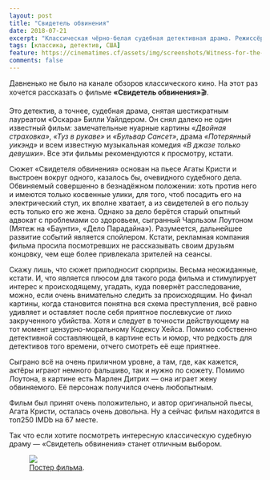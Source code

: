 ```yaml
---
layout: post
title: "Свидетель обвинения"
date: 2018-07-21
excerpt: "Классическая чёрно-белая судебная детективная драма. Режиссёр — Билли Уайлдер, снявший «В джазе только девушки» и много других известных фильмов."
tags: [классика, детектив, США]
feature: https://cinematimes.cf/assets/img/screenshots/Witness-for-the-Prosecution-2.jpg
comments: false
---
```

Давненько не было на канале обзоров классического кино.
На этот раз хочется рассказать о фильме **«Свидетель обвинения»**🎬.

Это детектив, а точнее, судебная драма, снятая шестикратным лауреатом «Оскара» Билли Уайлдером. Он снял далеко не один известный фильм: замечательные нуарные картины *«Двойная страховка»*, *«Туз в рукаве»* и *«Бульвар Сансет»*, драма *«Потерянный уикэнд»* и всем известную музыкальная комедия *«В джазе только девушки»*. Все эти фильмы рекомендуются к просмотру, кстати.

Сюжет «Свидетеля обвинения» основан на пьесе Агаты Кристи и выстроен вокруг одного, казалось бы, очевидного судебного дела. Обвиняемый совершенно в безнадёжном положении: хоть против него и имеются только косвенные улики, для того, чтоб посадить его на электрический стул, их вполне хватает, а из свидетелей в его пользу есть только его же жена. Однако за дело берётся старый опытный адвокат с проблемами со здоровьем, сыгранный Чарльзом Лоутоном (Мятеж на «Баунти», «Дело Парадайна»).
Разумеется, дальнейшее развитие событий является спойлером. Кстати, рекламная компания фильма просила посмотревших не рассказывать своим друзьям концовку, чем еще более привлекала зрителей на сеансы.

Скажу лишь, что сюжет приподносит сюрпризы. Весьма неожиданные, кстати. И, что является плюсом для такого рода фильма и стимулирует интерес к происходящему, угадать, куда повернёт расследование, можно, если очень внимательно следить за происходящим.
Но финал картины, когда становится понятна вся схема преступления, всё равно удивляет и оставляет после себя приятное послевкусие от лихо закрученного убийства. Хотя и следует в точности действующему на тот момент цензурно-моральному Кодексу Хейса.
Помимо собственно детективной составляющей, в картине есть и юмор, что редкость для детективов того времени, отчего смотреть её еще приятнее.

Сыграно всё на очень приличном уровне, а там, где, как кажется, актёры играют немного фальшиво, так и нужно по сюжету. Помимо Лоутона, в картине есть Марлен Дитрих — она играет жену обвиняемого. Её персонаж получился очень любопытным.

Фильм был принят очень положительно, и автор оригинальной пьесы, Агата Кристи, осталась очень довольна. Ну а сейчас фильм находится в топ250 IMDb на 67 месте.

Так что если хотите посмотреть интересную классическую судебную драму — «Свидетель обвинения» станет отличным выбором.

<figure>
		<a href="https://cinematimes.cf/assets/img/screenshots/Witness-for-the-Prosecution-1.jpg"><img src="https://cinematimes.cf/assets/img/screenshots/Witness-for-the-Prosecution-1.jpg"></a>
	<figcaption><a href="https://cinematimes.cf/assets/img/screenshots/Witness-for-the-Prosecution-1.jpg" title="Постер фильма">Постер фильма</a>.</figcaption>
</figure>
